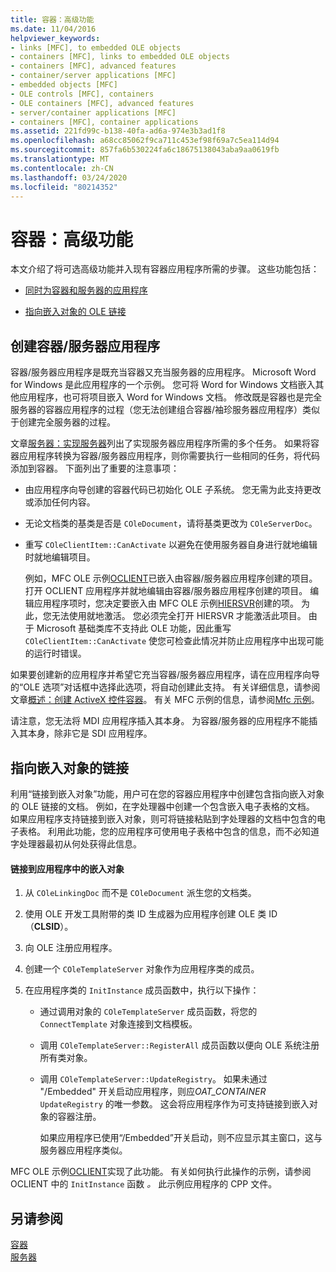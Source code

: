 ```yaml
---
title: 容器：高级功能
ms.date: 11/04/2016
helpviewer_keywords:
- links [MFC], to embedded OLE objects
- containers [MFC], links to embedded OLE objects
- containers [MFC], advanced features
- container/server applications [MFC]
- embedded objects [MFC]
- OLE controls [MFC], containers
- OLE containers [MFC], advanced features
- server/container applications [MFC]
- containers [MFC], container applications
ms.assetid: 221fd99c-b138-40fa-ad6a-974e3b3ad1f8
ms.openlocfilehash: a68cc85062f9ca711c453ef98f69a7c5ea114d94
ms.sourcegitcommit: 857fa6b530224fa6c18675138043aba9aa0619fb
ms.translationtype: MT
ms.contentlocale: zh-CN
ms.lasthandoff: 03/24/2020
ms.locfileid: "80214352"
---
```

# <a name="containers-advanced-features"></a>容器：高级功能

本文介绍了将可选高级功能并入现有容器应用程序所需的步骤。 这些功能包括：

- [同时为容器和服务器的应用程序](#_core_creating_a_container_server_application)

- [指向嵌入对象的 OLE 链接](#_core_links_to_embedded_objects)

##  <a name="creating-a-containerserver-application"></a><a name="_core_creating_a_container_server_application"></a>创建容器/服务器应用程序

容器/服务器应用程序是既充当容器又充当服务器的应用程序。 Microsoft Word for Windows 是此应用程序的一个示例。 您可将 Word for Windows 文档嵌入其他应用程序，也可将项目嵌入 Word for Windows 文档。 修改既是容器也是完全服务器的容器应用程序的过程（您无法创建组合容器/袖珍服务器应用程序）类似于创建完全服务器的过程。

文章[服务器：实现服务器](../mfc/servers-implementing-a-server.md)列出了实现服务器应用程序所需的多个任务。 如果将容器应用程序转换为容器/服务器应用程序，则你需要执行一些相同的任务，将代码添加到容器。 下面列出了重要的注意事项：

- 由应用程序向导创建的容器代码已初始化 OLE 子系统。 您无需为此支持更改或添加任何内容。

- 无论文档类的基类是否是 `COleDocument`，请将基类更改为 `COleServerDoc`。

- 重写 `COleClientItem::CanActivate` 以避免在使用服务器自身进行就地编辑时就地编辑项目。

   例如，MFC OLE 示例[OCLIENT](../overview/visual-cpp-samples.md)已嵌入由容器/服务器应用程序创建的项目。 打开 OCLIENT 应用程序并就地编辑由容器/服务器应用程序创建的项目。 编辑应用程序项时，您决定要嵌入由 MFC OLE 示例[HIERSVR](../overview/visual-cpp-samples.md)创建的项。 为此，您无法使用就地激活。 您必须完全打开 HIERSVR 才能激活此项目。 由于 Microsoft 基础类库不支持此 OLE 功能，因此重写 `COleClientItem::CanActivate` 使您可检查此情况并防止应用程序中出现可能的运行时错误。

如果要创建新的应用程序并希望它充当容器/服务器应用程序，请在应用程序向导的“OLE 选项”对话框中选择此选项，将自动创建此支持。 有关详细信息，请参阅文章[概述：创建 ActiveX 控件容器](../mfc/reference/creating-an-mfc-activex-control-container.md)。 有关 MFC 示例的信息，请参阅[Mfc 示例](../overview/visual-cpp-samples.md#mfc-samples)。

请注意，您无法将 MDI 应用程序插入其本身。 为容器/服务器的应用程序不能插入其本身，除非它是 SDI 应用程序。

##  <a name="links-to-embedded-objects"></a><a name="_core_links_to_embedded_objects"></a>指向嵌入对象的链接

利用“链接到嵌入对象”功能，用户可在您的容器应用程序中创建包含指向嵌入对象的 OLE 链接的文档。 例如，在字处理器中创建一个包含嵌入电子表格的文档。 如果应用程序支持链接到嵌入对象，则可将链接粘贴到字处理器的文档中包含的电子表格。 利用此功能，您的应用程序可使用电子表格中包含的信息，而不必知道字处理器最初从何处获得此信息。

#### <a name="to-link-to-embedded-objects-in-your-application"></a>链接到应用程序中的嵌入对象

1. 从 `COleLinkingDoc` 而不是 `COleDocument` 派生您的文档类。

1. 使用 OLE 开发工具附带的类 ID 生成器为应用程序创建 OLE 类 ID （**CLSID**）。

1. 向 OLE 注册应用程序。

1. 创建一个 `COleTemplateServer` 对象作为应用程序类的成员。

1. 在应用程序类的 `InitInstance` 成员函数中，执行以下操作：

   - 通过调用对象的 `COleTemplateServer` 成员函数，将您的 `ConnectTemplate` 对象连接到文档模板。

   - 调用 `COleTemplateServer::RegisterAll` 成员函数以便向 OLE 系统注册所有类对象。

   - 调用 `COleTemplateServer::UpdateRegistry`。 如果未通过 "/Embedded" 开关启动应用程序，则应*OAT_CONTAINER* `UpdateRegistry` 的唯一参数。 这会将应用程序作为可支持链接到嵌入对象的容器注册。

      如果应用程序已使用“/Embedded”开关启动，则不应显示其主窗口，这与服务器应用程序类似。

MFC OLE 示例[OCLIENT](../overview/visual-cpp-samples.md)实现了此功能。 有关如何执行此操作的示例，请参阅 OCLIENT 中的 `InitInstance` 函数 *。* 此示例应用程序的 CPP 文件。

## <a name="see-also"></a>另请参阅

[容器](../mfc/containers.md)<br/>
[服务器](../mfc/servers.md)
